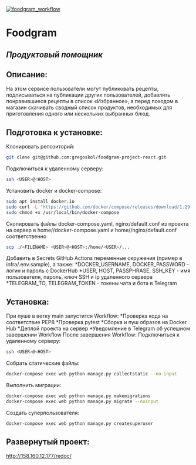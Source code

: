 [![foodgram_workflow](https://github.com/gregoskol/foodgram-project-react/actions/workflows/foodgram_workflow.yml/badge.svg)](https://github.com/gregoskol/foodgram-project-react/actions/workflows/foodgram_workflow.yml)
# Foodgram 
## _Продуктовый помощник_
## Описание:
На этом сервисе пользователи могут публиковать рецепты, подписываться на публикации других пользователей, добавлять понравившиеся рецепты в список «Избранное», а перед походом в магазин скачивать сводный список продуктов, необходимых для приготовления одного или нескольких выбранных блюд.

## Подготовка к установке:
Клонировать репозиторий:
```sh
git clone git@github.com:gregoskol/foodgram-project-react.git
```
Подключиться к удаленному серверу:
```sh
ssh <USER>@<HOST>
```
Установить docker и docker-compose:
```sh
sudo apt install docker.io
sudo curl -L "https://github.com/docker/compose/releases/download/1.29.2/docker-compose-$(uname -s)-$(uname -m)" -o /usr/local/bin/docker-compose
sudo chmod +x /usr/local/bin/docker-compose
```
Скопировать файлы docker-compose.yaml, nginx/default.conf из проекта на сервер в home/<USER>/docker-compose.yaml и home/<USER>/nginx/default.conf соответственно
```sh
scp ./<FILENAME> <USER>@<HOST>:/home/<USER>/...
```
Добавить в Secrets GitHub Actions переменные окружения (пример в infra/.env.sample), а также:
*DOCKER_USERNAME, DOCKER_PASSWORD  - логин и пароль с DockerHub
*USER, HOST, PASSPHRASE, SSH_KEY - имя пользователя, пароль, ключ SSH и ip удаленного сервера
*TELEGRAM_TO, TELEGRAM_TOKEN - токены чата и бота в Telegram

## Установка:
При пуше в ветку main запустится Workflow:
*Проверка кода на соответствие PEP8
*Проверка pytest
*Сборка и пуш образов на Docker Hub
*Деплой проекта на сервер
*Уведомление в Telegram об успешном завершении Workflow
После завершения Workflow:
Подключиться к удаленному серверу:
```sh
ssh <USER>@<HOST>
```
Собрать статические файлы:
```sh
docker-compose exec web python manage.py collectstatic --no-input
```
Выполнить миграции:
```sh
docker-compose exec web python manage.py makemigrations
docker-compose exec web python manage.py migrate --noinput
```
Создать суперпользователя:
```sh
docker-compose exec web python manage.py createsuperuser
```

## Развернутый проект:
http://158.160.12.177/redoc/